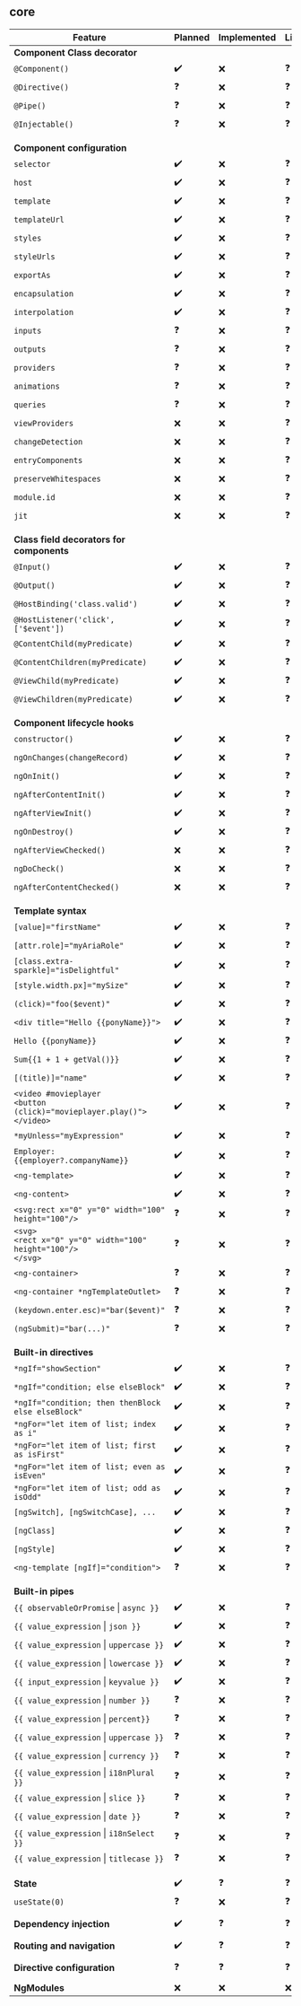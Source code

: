 ## core
| Feature | Planned | Implemented | Link |
| --- | ---| --- | --- |
| **Component Class decorator** | | | |
| `@Component()` | :heavy_check_mark: | :x: | :question: |
| `@Directive()`| :question: | :x: | :question: |
| `@Pipe()`| :question: | :x: | :question: |
| `@Injectable()`| :question: | :x: | :question: |
| | | | |
| | | | |
| **Component configuration** | | | |
| `selector` | :heavy_check_mark: | :x: | :question: |
| `host` | :heavy_check_mark: | :x: | :question: |
| `template` | :heavy_check_mark: | :x: | :question: |
| `templateUrl` | :heavy_check_mark: | :x: | :question: |
| `styles` | :heavy_check_mark: | :x: | :question: |
| `styleUrls` | :heavy_check_mark: | :x: | :question: |
| `exportAs` | :heavy_check_mark: | :x: | :question: |
| `encapsulation` | :heavy_check_mark: | :x: | :question: |
| `interpolation` | :heavy_check_mark: | :x: | :question: |
| `inputs` | :question: | :x: | :question: |
| `outputs` | :question: | :x: | :question: |
| `providers` | :question: | :x: | :question: |
| `animations` | :question: | :x: | :question: |
| `queries` | :question: | :x: | :question: |
| `viewProviders` | :x: | :x: | :question: |
| `changeDetection` | :x: | :x: | :question: |
| `entryComponents` | :x: | :x: | :question: |
| `preserveWhitespaces` | :x: | :x: | :question: |
| `module.id` | :x: | :x: | :question: |
| `jit` | :x: | :x: | :question: |
| | | | |
| | | | |
| **Class field decorators for components** | | | |
| `@Input()` | :heavy_check_mark: | :x: | :question: |
| `@Output()`| :heavy_check_mark: | :x: | :question: |
| `@HostBinding('class.valid')`| :heavy_check_mark: | :x: | :question: |
| `@HostListener('click', ['$event'])`| :heavy_check_mark: | :x: | :question: |
| `@ContentChild(myPredicate)`| :heavy_check_mark: | :x: | :question: |
| `@ContentChildren(myPredicate)`| :heavy_check_mark: | :x: | :question: |
| `@ViewChild(myPredicate)`| :heavy_check_mark: | :x: | :question: |
| `@ViewChildren(myPredicate)`| :heavy_check_mark: | :x: | :question: |	
| | | | |
| | | | |
| **Component lifecycle hooks**| | | |
| `constructor()`| :heavy_check_mark: | :x: | :question: |
| `ngOnChanges(changeRecord)` | :heavy_check_mark: | :x: | :question: |
| `ngOnInit()` | :heavy_check_mark: | :x: | :question: |
| `ngAfterContentInit()` | :heavy_check_mark: | :x: | :question: |
| `ngAfterViewInit()` | :heavy_check_mark: | :x: | :question: |
| `ngOnDestroy()`| :heavy_check_mark: | :x: | :question: |
| `ngAfterViewChecked()`| :x: | :x: | :question: |
| `ngDoCheck()` | :x: | :x: | :question: |
| `ngAfterContentChecked()` | :x: | :x: | :question: |
| | | | |
| | | | |
| **Template syntax**| | | |
| `[value]="firstName"`| :heavy_check_mark: | :x: | :question: |
| `[attr.role]="myAriaRole"`| :heavy_check_mark: | :x: | :question: |
| `[class.extra-sparkle]="isDelightful"`| :heavy_check_mark: | :x: | :question: |
| `[style.width.px]="mySize"`| :heavy_check_mark: | :x: | :question: |
| `(click)="foo($event)"`| :heavy_check_mark: | :x: | :question: |
| `<div title="Hello {{ponyName}}">`| :heavy_check_mark: | :x: | :question: |
| `Hello {{ponyName}}`| :heavy_check_mark: | :x: | :question: |
| `Sum{{1 + 1 + getVal()}}`| :heavy_check_mark: | :x: | :question: |
| `[(title)]="name"`| :heavy_check_mark: | :x: | :question: |
| `<video #movieplayer`<br/>`<button (click)="movieplayer.play()">`<br/>`</video>`| :heavy_check_mark: | :x: | :question: |
| `*myUnless="myExpression"` | :heavy_check_mark: | :x: | :question: |
| `Employer: {{employer?.companyName}}`| :heavy_check_mark: | :x: | :question: |
| `<ng-template>`| :heavy_check_mark: | :x: | :question: |
| `<ng-content>`| :heavy_check_mark: | :x: | :question: |
| `<svg:rect x="0" y="0" width="100" height="100"/>`| :question: | :x: | :question: |
| `<svg>`<br/>`<rect x="0" y="0" width="100" height="100"/>`<br/>`</svg>`| :question: | :x: | :question: |
| `<ng-container>`| :question: | :x: | :question: |
| `<ng-container *ngTemplateOutlet>`| :question: | :x: | :question: |
| `(keydown.enter.esc)="bar($event)"`| :question: | :x: | :question: |
| `(ngSubmit)="bar(...)"`| :question: | :x: | :question: |
| | | | |
| | | | |
| **Built-in directives**| | | |
| `*ngIf="showSection"`| :heavy_check_mark: | :x: | :question: |
| `*ngIf="condition; else elseBlock"`| :heavy_check_mark: | :x: | :question: |
| `*ngIf="condition; then thenBlock else elseBlock"`| :heavy_check_mark: | :x: | :question: |
| `*ngFor="let item of list; index as i"`| :heavy_check_mark: | :x: | :question: |
| `*ngFor="let item of list; first as isFirst"`| :heavy_check_mark: | :x: | :question: |
| `*ngFor="let item of list; even as isEven"`| :heavy_check_mark: | :x: | :question: |
| `*ngFor="let item of list; odd as isOdd"`| :heavy_check_mark: | :x: | :question: |
| `[ngSwitch], [ngSwitchCase], ...` | :heavy_check_mark: | :x: | :question: |
| `[ngClass]` | :heavy_check_mark: | :x: | :question: |
| `[ngStyle]` | :heavy_check_mark: | :x: | :question: |
| `<ng-template [ngIf]="condition">` | :question: | :x: | :question: |
| | | | |
| | | | |
| **Built-in pipes**| | | |
| `{{ observableOrPromise` &#124; `async }}`| :heavy_check_mark: | :x: | :question: |
| `{{ value_expression` &#124; `json }}`| :heavy_check_mark: | :x: | :question: |
| `{{ value_expression` &#124; `uppercase }}`| :heavy_check_mark: | :x: | :question: |
| `{{ value_expression` &#124; `lowercase }}` | :heavy_check_mark: | :x: | :question: |
| `{{ input_expression` &#124; `keyvalue }}` | :heavy_check_mark: | :x: | :question: |
| `{{ value_expression` &#124; `number }}`| :question: | :x: | :question: |
| `{{ value_expression` &#124; `percent}}`| :question: | :x: | :question: |
| `{{ value_expression` &#124; `uppercase }}`| :question: | :x: | :question: |
| `{{ value_expression` &#124; `currency }}` | :question: | :x: | :question: |
| `{{ value_expression` &#124; `i18nPlural }}` | :question: | :x: | :question: |
| `{{ value_expression` &#124; `slice }}` | :question: | :x: | :question: |
| `{{ value_expression` &#124; `date }}` | :question: | :x: | :question: |
| `{{ value_expression` &#124; `i18nSelect }}` | :question: | :x: | :question: |
| `{{ value_expression` &#124; `titlecase }}` | :question: | :x: | :question: |
| | | | |
| | | | |
| **State** | :heavy_check_mark: | :question: | :question: |
| `useState(0)` | :question: | :x: | :question: |
| | | | |
| **Dependency injection** | :heavy_check_mark: | :question: | :question: |
| | | | |
| **Routing and navigation** | :heavy_check_mark: | :question: | :question: |
| | | | |
| **Directive configuration** | :question: | :question: | :question: |
| | | | |
| **NgModules**| :x: | :x: | :x: |
